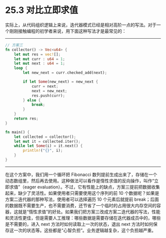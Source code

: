 # 25.3 对比立即求值

实际上，从代码组织逻辑上来说，迭代器模式已经是相对高阶一点的写法。对于一个刚刚接触编程的初学者来说，用下面这种写法才是最常见的：

---

```rust
// 方案三
fn collector() -> Vec<u64> {
    let mut res = vec![];
    let mut curr : u64 = 1;
    let mut next : u64 = 1;
    loop {
        let new_next = curr.checked_add(next);

        if let Some(new_next) = new_next {
            curr = next;
            next = new_next;
            res.push(curr);
        } else {
            break;
        }
    }
    return res;
}

fn main() {
    let collected = collector();
    let mut it = collected.iter();
    while let Some(i) = it.next() {
        println!("{}", i);
    }
}
```

---

在这个方案中，我们用一个循环把 Fibonacci 数列提前生成出来了，存储在一个动态数组里，然后再去使用。这种做法可以看作是惰性求值的反向操作，叫作“立即求值”（eager evaluation）。不过，它有性能上的缺点，方案三提前把数据收集起来，缺少了灵活性。如果使用者只需要使用这个序列的前 10 个数据呢？如果是方案二迭代器的那种写法，使用者可以选择遍历 10 个元素后就提前 break；后面的数据既不需要生产，也不需要消费，还节省了一个临时的占用很大内存空间的容器，这就是“惰性求值”的好处。如果我们把方案三改成方案二迭代器的写法，性能和灵活性更佳，但是需要人工推理：哪些数据是需要存储在迭代器成员中的，哪些是不需要的，进入 next 方法时如何读取上一次的状态，退出 next 方法时如何保存这一次的状态等。这些都是“心智负担”。业务逻辑越复杂，这个负担越严重。
